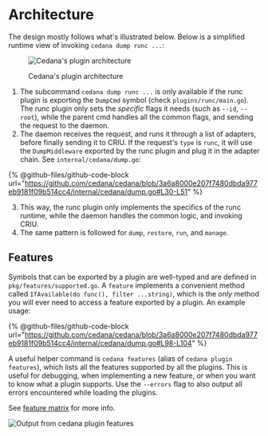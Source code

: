 # Architecture

The design mostly follows what's illustrated below. Below is a simplified runtime view of invoking `cedana dump runc ...`:

<figure><img src="https://github.com/user-attachments/assets/9e6842bd-03d1-4889-b23e-11dcbe7ea25f" alt="Cedana&#x27;s plugin architecture"><figcaption><p>Cedana's plugin architecture</p></figcaption></figure>

1. The subcommand `cedana dump runc ...` is only available if the runc plugin is exporting the `DumpCmd` symbol (check `plugins/runc/main.go`). The runc plugin only sets the _specific_ flags it needs (such as `--id`, `--root`), while the parent cmd handles all the common flags, and sending the request to the daemon.
2. The daemon receives the request, and runs it through a list of adapters, before finally sending it to CRIU. If the request's `type` is `runc`, it will use the `DumpMiddleware` exported by the runc plugin and plug it in the adapter chain. See `internal/cedana/dump.go`:

{% @github-files/github-code-block url="https://github.com/cedana/cedana/blob/3a6a8000e207f7480dbda977eb9181f09b514cc4/internal/cedana/dump.go#L30-L51" %}

3. This way, the runc plugin only implements the specifics of the runc runtime, while the daemon handles the common logic, and invoking CRIU.
4. The same pattern is followed for `dump`, `restore`, `run`, and `manage`.

## Features

Symbols that can be exported by a plugin are well-typed and are defined in `pkg/features/supported.go`. A `feature` implements a convenient method called `IfAvailable(do func(), filter ...string)`, which is the _only_ method you will ever need to access a feature exported by a plugin. An example usage:

{% @github-files/github-code-block url="https://github.com/cedana/cedana/blob/3a6a8000e207f7480dbda977eb9181f09b514cc4/internal/cedana/dump.go#L98-L104" %}

A useful helper command is `cedana features` (alias of `cedana plugin features`), which lists all the features supported by all the plugins. This is useful for debugging, when implementing a new feature, or when you want to know what a plugin supports. Use the `--errors` flag to also output all errors encountered while loading the plugins.

See [feature matrix](../get-started/features.md) for more info.

![Output from cedana plugin features](https://github.com/user-attachments/assets/90578e51-c7f1-44b9-b056-dc1cbdd89785)
